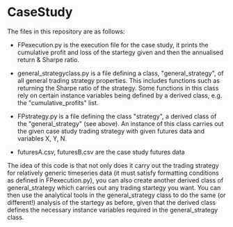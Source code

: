 # CaseStudy

The files in this repository are as follows:

- FPexecution.py is the execution file for the case study, it prints the cumulative profit and loss of the startegy given and then the annualised return & Sharpe ratio.

- general_strategyclass.py is a file defining a class, "general_strategy", of all general trading strategy properties. This includes functions such as returning the Sharpe ratio of the strategy. Some functions in this class rely on certain instance variables being defined by a derived class, e.g. the "cumulative_profits" list. 

- FPstrategy.py is a file defining the class "strategy", a derived class of the "general_strategy" (see above). An instance of this class carries out the given case study trading strategy with given futures data and variables X, Y, N. 

- futuresA.csv, futuresB.csv are the case study futures data

The idea of this code is that not only does it carry out the trading strategy for relatively generic timeseries data (it must satisfy formatting conditions as defined in FPexecution.py), you can also create another derived class of general_strategy which carries out any trading startegy you want. You can then use the analytical tools in the general_strategy class to do the same (or different!) analysis of the startegy as before, given that the derived class defines the necessary instance variables required in the general_strategy class.
